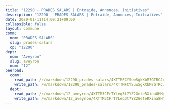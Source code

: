 ```yaml
---
title: "12290 - PRADES SALARS | Entraide, Annonces, Initiatives"
description: "12290 - PRADES SALARS | Entraide, Annonces, Initiatives"
date: 2020-01-11T14:09:21+09:00
collapsible: false
layout: commune
comm:
  nom: "PRADES SALARS"
  slug: prades-salars
  cp: "12290"
dept:
  nom: "Aveyron"
  slug: aveyron
  num: "12"
peerpad:
  comm:
    read_path: /r/markdown/12290_prades-salars/4XTTMFCYSuwSgkXbM7GTRCJrwhfXqxjo3LXatMKsrZUYt2Ww5
    write_path: /w/markdown/12290_prades-salars/4XTTMFCYSuwSgkXbM7GTRCJrwhfXqxjo3LXatMKsrZUYt2Ww5-K3TgUeGZ31hZWnZjWvjyDwwt1hqLGvxdSVFQmW4oSynxsbaAUHe4dmm4fpaYZ27nVwuq4GvBykHk4QP5ahE8d64NYapqcEhDWqGXV997uriEAKv56utAYePV1S1RXhF4iu6KHoh5
  dept:
    read_path: /r/markdown/12_aveyron/4XTTM3CFrTYLeq3t7YZ2GeteRXina8HMy585xLdATaEm28gJq
    write_path: /w/markdown/12_aveyron/4XTTM3CFrTYLeq3t7YZ2GeteRXina8HMy585xLdATaEm28gJq-K3TgUfu3tdsvnJNzfCjLcQBm4uQ83gag77qnaAo9pjUvbpQyfAVAxJdyULKffeJFVcGHHVraYZNVQhiGBeBUKBFLy2Vr8dapgU6tQCmoJQ6dgnoqRGmK9bSxqhW9VArfxRuTPcgV
---
```


